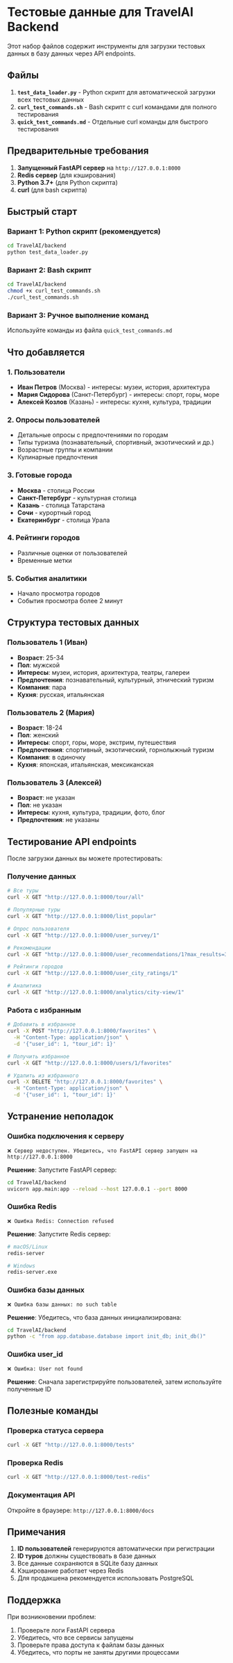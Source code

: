 # Тестовые данные для TravelAI Backend

Этот набор файлов содержит инструменты для загрузки тестовых данных в базу данных через API endpoints.

## Файлы

1. **`test_data_loader.py`** - Python скрипт для автоматической загрузки всех тестовых данных
2. **`curl_test_commands.sh`** - Bash скрипт с curl командами для полного тестирования
3. **`quick_test_commands.md`** - Отдельные curl команды для быстрого тестирования

## Предварительные требования

1. **Запущенный FastAPI сервер** на `http://127.0.0.1:8000`
2. **Redis сервер** (для кэширования)
3. **Python 3.7+** (для Python скрипта)
4. **curl** (для bash скрипта)

## Быстрый старт

### Вариант 1: Python скрипт (рекомендуется)

```bash
cd TravelAI/backend
python test_data_loader.py
```

### Вариант 2: Bash скрипт

```bash
cd TravelAI/backend
chmod +x curl_test_commands.sh
./curl_test_commands.sh
```

### Вариант 3: Ручное выполнение команд

Используйте команды из файла `quick_test_commands.md`

## Что добавляется

### 1. Пользователи
- **Иван Петров** (Москва) - интересы: музеи, история, архитектура
- **Мария Сидорова** (Санкт-Петербург) - интересы: спорт, горы, море
- **Алексей Козлов** (Казань) - интересы: кухня, культура, традиции

### 2. Опросы пользователей
- Детальные опросы с предпочтениями по городам
- Типы туризма (познавательный, спортивный, экзотический и др.)
- Возрастные группы и компании
- Кулинарные предпочтения

### 3. Готовые города
- **Москва** - столица России
- **Санкт-Петербург** - культурная столица
- **Казань** - столица Татарстана
- **Сочи** - курортный город
- **Екатеринбург** - столица Урала

### 4. Рейтинги городов
- Различные оценки от пользователей
- Временные метки

### 5. События аналитики
- Начало просмотра городов
- События просмотра более 2 минут

## Структура тестовых данных

### Пользователь 1 (Иван)
- **Возраст**: 25-34
- **Пол**: мужской
- **Интересы**: музеи, история, архитектура, театры, галереи
- **Предпочтения**: познавательный, культурный, этнический туризм
- **Компания**: пара
- **Кухня**: русская, итальянская

### Пользователь 2 (Мария)
- **Возраст**: 18-24
- **Пол**: женский
- **Интересы**: спорт, горы, море, экстрим, путешествия
- **Предпочтения**: спортивный, экзотический, горнолыжный туризм
- **Компания**: в одиночку
- **Кухня**: японская, итальянская, мексиканская

### Пользователь 3 (Алексей)
- **Возраст**: не указан
- **Пол**: не указан
- **Интересы**: кухня, культура, традиции, фото, блог
- **Предпочтения**: не указаны

## Тестирование API endpoints

После загрузки данных вы можете протестировать:

### Получение данных
```bash
# Все туры
curl -X GET "http://127.0.0.1:8000/tour/all"

# Популярные туры
curl -X GET "http://127.0.0.1:8000/list_popular"

# Опрос пользователя
curl -X GET "http://127.0.0.1:8000/user_survey/1"

# Рекомендации
curl -X GET "http://127.0.0.1:8000/user_recommendations/1?max_results=3"

# Рейтинги городов
curl -X GET "http://127.0.0.1:8000/user_city_ratings/1"

# Аналитика
curl -X GET "http://127.0.0.1:8000/analytics/city-view/1"
```

### Работа с избранным
```bash
# Добавить в избранное
curl -X POST "http://127.0.0.1:8000/favorites" \
  -H "Content-Type: application/json" \
  -d '{"user_id": 1, "tour_id": 1}'

# Получить избранное
curl -X GET "http://127.0.0.1:8000/users/1/favorites"

# Удалить из избранного
curl -X DELETE "http://127.0.0.1:8000/favorites" \
  -H "Content-Type: application/json" \
  -d '{"user_id": 1, "tour_id": 1}'
```

## Устранение неполадок

### Ошибка подключения к серверу
```
❌ Сервер недоступен. Убедитесь, что FastAPI сервер запущен на http://127.0.0.1:8000
```
**Решение**: Запустите FastAPI сервер:
```bash
cd TravelAI/backend
uvicorn app.main:app --reload --host 127.0.0.1 --port 8000
```

### Ошибка Redis
```
❌ Ошибка Redis: Connection refused
```
**Решение**: Запустите Redis сервер:
```bash
# macOS/Linux
redis-server

# Windows
redis-server.exe
```

### Ошибка базы данных
```
❌ Ошибка базы данных: no such table
```
**Решение**: Убедитесь, что база данных инициализирована:
```bash
cd TravelAI/backend
python -c "from app.database.database import init_db; init_db()"
```

### Ошибка user_id
```
❌ Ошибка: User not found
```
**Решение**: Сначала зарегистрируйте пользователей, затем используйте полученные ID

## Полезные команды

### Проверка статуса сервера
```bash
curl -X GET "http://127.0.0.1:8000/tests"
```

### Проверка Redis
```bash
curl -X GET "http://127.0.0.1:8000/test-redis"
```

### Документация API
Откройте в браузере: `http://127.0.0.1:8000/docs`

## Примечания

1. **ID пользователей** генерируются автоматически при регистрации
2. **ID туров** должны существовать в базе данных
3. Все данные сохраняются в SQLite базу данных
4. Кэширование работает через Redis
5. Для продакшена рекомендуется использовать PostgreSQL

## Поддержка

При возникновении проблем:
1. Проверьте логи FastAPI сервера
2. Убедитесь, что все сервисы запущены
3. Проверьте права доступа к файлам базы данных
4. Убедитесь, что порты не заняты другими процессами 